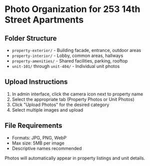 # Photo Organization for 253 14th Street Apartments

## Folder Structure
- `property-exterior/` - Building facade, entrance, outdoor areas
- `property-interior/` - Lobby, common areas, hallways  
- `property-amenities/` - Shared facilities, parking, rooftop
- `unit-101/` through `unit-404/` - Individual unit photos

## Upload Instructions
1. In admin interface, click the camera icon next to property name
2. Select the appropriate tab (Property Photos or Unit Photos)
3. Click "Upload Photos" for the desired category
4. Select multiple images and upload

## File Requirements
- Formats: JPG, PNG, WebP
- Max size: 5MB per image
- Descriptive names recommended

Photos will automatically appear in property listings and unit details.